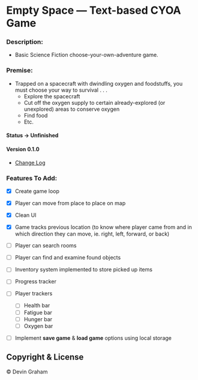 # Empty Space &mdash; Text-based CYOA Game

### Description:
- Basic Science Fiction choose-your-own-adventure game.

### Premise:
- Trapped on a spacecraft with dwindling oxygen and foodstuffs, you must choose your way to survival . . .
  - Explore the spacecraft
  - Cut off the oxygen supply to certain already-explored (or unexplored) areas to conserve oxygen
  - Find food
  - Etc.

#### Status -> Unfinished
#### **Version 0.1.0**
- [Change Log](CHANGELOG.md)

### Features To Add:
- [x] Create game loop
- [x] Player can move from place to place on map
- [x] Clean UI
- [x] Game tracks previous location (to know where player came from and in which direction they can move, ie. right, left, forward, or back)
- [ ] Player can search rooms
- [ ] Player can find and examine found objects
- [ ] Inventory system implemented to store picked up items
- [ ] Progress tracker
- [ ] Player trackers
  - [ ] Health bar
  - [ ] Fatigue bar
  - [ ] Hunger bar
  - [ ] Oxygen bar

- [ ] Implement **save game** & **load game** options using local storage



## Copyright & License
&copy; Devin Graham

